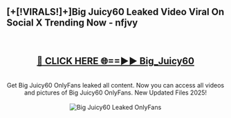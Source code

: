 <h2>[+[!VIRALS!]+]Big Juicy60 Leaked Video Viral On Social X Trending Now - nfjvy</h2>
<br>
<div align="center">
<h2><a href="https://libra.edu.pl?Big_Juicy60" rel="nofollow">🔴 CLICK HERE 🌐==►► Big_Juicy60</a></h2>
<br>
Get Big Juicy60 OnlyFans leaked all content. Now you can access all videos and pictures of Big Juicy60 OnlyFans. New Updated Files 2025!
<br>
<br>
<a href="https://libra.edu.pl?Big_Juicy60" rel="nofollow" data-target="animated-image.originalLink"><img src="https://i.ibb.co.com/WyWwxjT/player-gif2.gif" alt="Big Juicy60 Leaked OnlyFans" style="max-width: 100%; display: inline-block;" data-target="animated-image.originalImage"></a>
</div>
<br>